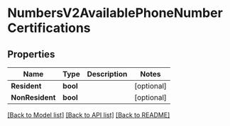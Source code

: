 # NumbersV2AvailablePhoneNumberCertifications

## Properties

Name | Type | Description | Notes
------------ | ------------- | ------------- | -------------
**Resident** | **bool** |  |[optional] 
**NonResident** | **bool** |  |[optional] 

[[Back to Model list]](../README.md#documentation-for-models) [[Back to API list]](../README.md#documentation-for-api-endpoints) [[Back to README]](../README.md)


